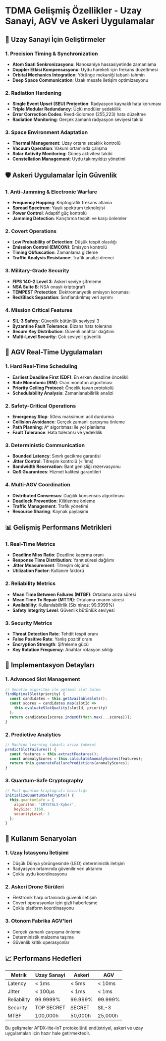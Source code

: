 # TDMA Gelişmiş Özellikler - Uzay Sanayi, AGV ve Askeri Uygulamalar

## 🚀 Uzay Sanayi İçin Geliştirmeler

### 1. Precision Timing & Synchronization
- **Atom Saati Senkronizasyonu**: Nanosaniye hassasiyetinde zamanlama
- **Doppler Etkisi Kompensasyonu**: Uydu hareketi için frekans düzeltmesi
- **Orbital Mechanics Integration**: Yörünge mekaniği tabanlı tahmin
- **Deep Space Communication**: Uzak mesafe iletişim optimizasyonu

### 2. Radiation Hardening
- **Single Event Upset (SEU) Protection**: Radyasyon kaynaklı hata koruması
- **Triple Modular Redundancy**: Üçlü modüler yedeklilik
- **Error Correction Codes**: Reed-Solomon (255,223) hata düzeltme
- **Radiation Monitoring**: Gerçek zamanlı radyasyon seviyesi takibi

### 3. Space Environment Adaptation
- **Thermal Management**: Uzay ortamı sıcaklık kontrolü
- **Vacuum Operation**: Vakum ortamında çalışma
- **Solar Activity Monitoring**: Güneş aktivitesi takibi
- **Constellation Management**: Uydu takımyıldızı yönetimi

## 🛡️ Askeri Uygulamalar İçin Güvenlik

### 1. Anti-Jamming & Electronic Warfare
- **Frequency Hopping**: Kriptografik frekans atlama
- **Spread Spectrum**: Yayılı spektrum teknolojisi
- **Power Control**: Adaptif güç kontrolü
- **Jamming Detection**: Karıştırma tespiti ve karşı önlemler

### 2. Covert Operations
- **Low Probability of Detection**: Düşük tespit olasılığı
- **Emission Control (EMCON)**: Emisyon kontrolü
- **Timing Obfuscation**: Zamanlama gizleme
- **Traffic Analysis Resistance**: Trafik analizi direnci

### 3. Military-Grade Security
- **FIPS 140-2 Level 3**: Askeri seviye şifreleme
- **NSA Suite B**: NSA onaylı kriptografi
- **TEMPEST Protection**: Elektromanyetik emisyon koruması
- **Red/Black Separation**: Sınıflandırılmış veri ayrımı

### 4. Mission Critical Features
- **SIL-3 Safety**: Güvenlik bütünlük seviyesi 3
- **Byzantine Fault Tolerance**: Bizans hata toleransı
- **Secure Key Distribution**: Güvenli anahtar dağıtımı
- **Multi-Level Security**: Çok seviyeli güvenlik

## 🤖 AGV Real-Time Uygulamaları

### 1. Hard Real-Time Scheduling
- **Earliest Deadline First (EDF)**: En erken deadline öncelikli
- **Rate Monotonic (RM)**: Oran monoton algoritması
- **Priority Ceiling Protocol**: Öncelik tavan protokolü
- **Schedulability Analysis**: Zamanlanabilirlik analizi

### 2. Safety-Critical Operations
- **Emergency Stop**: 50ms maksimum acil durdurma
- **Collision Avoidance**: Gerçek zamanlı çarpışma önleme
- **Path Planning**: A* algoritması ile yol planlama
- **Fault Tolerance**: Hata toleransı ve yedeklilik

### 3. Deterministic Communication
- **Bounded Latency**: Sınırlı gecikme garantisi
- **Jitter Control**: Titreşim kontrolü (< 1ms)
- **Bandwidth Reservation**: Bant genişliği rezervasyonu
- **QoS Guarantees**: Hizmet kalitesi garantileri

### 4. Multi-AGV Coordination
- **Distributed Consensus**: Dağıtık konsensüs algoritması
- **Deadlock Prevention**: Kilitlenme önleme
- **Traffic Management**: Trafik yönetimi
- **Resource Sharing**: Kaynak paylaşımı

## 📊 Gelişmiş Performans Metrikleri

### 1. Real-Time Metrics
- **Deadline Miss Ratio**: Deadline kaçırma oranı
- **Response Time Distribution**: Yanıt süresi dağılımı
- **Jitter Measurement**: Titreşim ölçümü
- **Utilization Factor**: Kullanım faktörü

### 2. Reliability Metrics
- **Mean Time Between Failures (MTBF)**: Ortalama arıza süresi
- **Mean Time To Repair (MTTR)**: Ortalama onarım süresi
- **Availability**: Kullanılabilirlik (Six nines: 99.9999%)
- **Safety Integrity Level**: Güvenlik bütünlük seviyesi

### 3. Security Metrics
- **Threat Detection Rate**: Tehdit tespit oranı
- **False Positive Rate**: Yanlış pozitif oranı
- **Encryption Strength**: Şifreleme gücü
- **Key Rotation Frequency**: Anahtar rotasyon sıklığı

## 🔧 Implementasyon Detayları

### 1. Advanced Slot Management
```javascript
// Genetik algoritma ile optimal slot bulma
findOptimalSlot(priority) {
  const candidates = this.getAvailableSlots();
  const scores = candidates.map(slotId => 
    this.evaluateSlotQuality(slotId, priority)
  );
  return candidates[scores.indexOf(Math.max(...scores))];
}
```

### 2. Predictive Analytics
```javascript
// Machine learning tabanlı arıza tahmini
predictSlotFailures() {
  const features = this.extractFeatures();
  const anomalyScores = this.calculateAnomalyScores(features);
  return this.generateFailurePredictions(anomalyScores);
}
```

### 3. Quantum-Safe Cryptography
```javascript
// Post-quantum kriptografi hazırlığı
initializeQuantumSafeCrypto() {
  this.quantumSafe = {
    algorithm: 'CRYSTALS-Kyber',
    keySize: 3168,
    securityLevel: 3
  };
}
```

## 🎯 Kullanım Senaryoları

### 1. Uzay İstasyonu İletişimi
- Düşük Dünya yörüngesinde (LEO) deterministik iletişim
- Radyasyon ortamında güvenilir veri aktarımı
- Çoklu uydu koordinasyonu

### 2. Askeri Drone Sürüleri
- Elektronik harp ortamında güvenli iletişim
- Covert operasyonlar için gizli haberleşme
- Çoklu platform koordinasyonu

### 3. Otonom Fabrika AGV'leri
- Gerçek zamanlı çarpışma önleme
- Deterministik malzeme taşıma
- Güvenlik kritik operasyonlar

## 📈 Performans Hedefleri

| Metrik | Uzay Sanayi | Askeri | AGV |
|--------|-------------|--------|-----|
| Latency | < 1ms | < 5ms | < 10ms |
| Jitter | < 100μs | < 1ms | < 1ms |
| Reliability | 99.9999% | 99.999% | 99.999% |
| Security | TOP SECRET | SECRET | SIL-3 |
| MTBF | 100,000h | 50,000h | 25,000h |

Bu gelişmeler AFDX-lite-IoT protokolünü endüstriyel, askeri ve uzay uygulamaları için hazır hale getirmektedir.